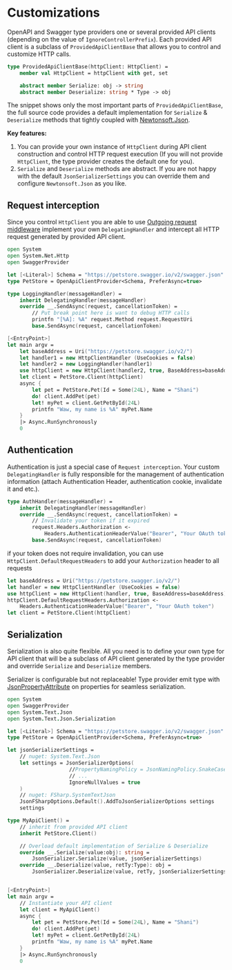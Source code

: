 # Customizations

OpenAPI and Swagger type providers one or several provided API clients (depending on the value of `IgnoreControllerPrefix`).
Each provided API client is a subclass of `ProvidedApiClientBase` that allows you to control and customize HTTP calls.

```fsharp
type ProvidedApiClientBase(httpClient: HttpClient) =
    member val HttpClient = httpClient with get, set

    abstract member Serialize: obj -> string
    abstract member Deserialize: string * Type -> obj
```

The snippet shows only the most important parts of `ProvidedApiClientBase`, the full source code provides a default implementation for `Serialize` & `Deserialize` methods that tightly coupled with [Newtonsoft.Json](https://www.nuget.org/packages/Newtonsoft.Json/).

**Key features:**
1. You can provide your own instance of `HttpClient` during API client construction and control HTTP request execution (If you will not provide `HttpClient`, the type provider creates the default one for you).
2. `Serialize` and `Deserialize` methods are abstract. If you are not happy with the default `JsonSerializerSettings` you can override them and configure `Newtonsoft.Json` as you like.

## Request interception

Since you control `HttpClient` you are able to use [Outgoing request middleware](https://docs.microsoft.com/en-us/aspnet/core/fundamentals/http-requests?view=aspnetcore-3.0#outgoing-request-middleware) implement your own `DelegatingHandler` and intercept all HTTP request generated by provided API client.

```fsharp {highlight:['8-13','18-20']}
open System
open System.Net.Http
open SwaggerProvider

let [<Literal>] Schema = "https://petstore.swagger.io/v2/swagger.json"
type PetStore = OpenApiClientProvider<Schema, PreferAsync=true>

type LoggingHandler(messageHandler) =
    inherit DelegatingHandler(messageHandler)
    override __.SendAsync(request, cancellationToken) =
        // Put break point here is want to debug HTTP calls
        printfn "[%A]: %A" request.Method request.RequestUri
        base.SendAsync(request, cancellationToken)

[<EntryPoint>]
let main argv =
    let baseAddress = Uri("https://petstore.swagger.io/v2/")
    let handler1 = new HttpClientHandler (UseCookies = false)
    let handler2 = new LoggingHandler(handler1)
    use httpClient = new HttpClient(handler2, true, BaseAddress=baseAddress)
    let client = PetStore.Client(httpClient)
    async {
        let pet = PetStore.Pet(Id = Some(24L), Name = "Shani")
        do! client.AddPet(pet)
        let! myPet = client.GetPetById(24L)
        printfn "Waw, my name is %A" myPet.Name
    }
    |> Async.RunSynchronously
    0
```

## Authentication

Authentication is just a special case of `Request interception`. Your custom `DelegatingHandler` is fully responsible for the management of authentication information (attach Authentication Header, authentication cookie, invalidate it and etc.).

```fsharp {highlight:['4-6']}
type AuthHandler(messageHandler) =
    inherit DelegatingHandler(messageHandler)
    override __.SendAsync(request, cancellationToken) =
        // Invalidate your token if it expired
        request.Headers.Authorization <-
            Headers.AuthenticationHeaderValue("Bearer", "Your OAuth token");
        base.SendAsync(request, cancellationToken)
```

if your token does not require invalidation, you can use `HttpClient.DefaultRequestHeaders` to add your `Authorization` header to all requests

```fsharp {highlight:['4-5']}
let baseAddress = Uri("https://petstore.swagger.io/v2/")
let handler = new HttpClientHandler (UseCookies = false)
use httpClient = new HttpClient(handler, true, BaseAddress=baseAddress)
httpClient.DefaultRequestHeaders.Authorization <-
    Headers.AuthenticationHeaderValue("Bearer", "Your OAuth token")
let client = PetStore.Client(httpClient)
```

## Serialization 

Serialization is also quite flexible. All you need is to define your own type for API client that will be a subclass of API client generated by the type provider and override `Serialize` and `Deserialize` members.

<Note type="note">

Serializer is configurable but not replaceable! Type provider emit type with [JsonPropertyAttribute](https://www.newtonsoft.com/json/help/html/T_Newtonsoft_Json_JsonPropertyAttribute.htm) on properties for seamless serialization.

</Note>

```fsharp {highlight:['20-28', '33-34']}
open System
open SwaggerProvider
open System.Text.Json
open System.Text.Json.Serialization

let [<Literal>] Schema = "https://petstore.swagger.io/v2/swagger.json"
type PetStore = OpenApiClientProvider<Schema, PreferAsync=true>

let jsonSerializerSettings =
    // nuget: System.Text.Json
    let settings = JsonSerializerOptions(
                    //PropertyNamingPolicy = JsonNamingPolicy.SnakeCaseLower,
                    // ...
                    IgnoreNullValues = true
    ) 
    // nuget: FSharp.SystemTextJson
    JsonFSharpOptions.Default().AddToJsonSerializerOptions settings
    settings

type MyApiClient() =
    // inherit from provided API client
    inherit PetStore.Client()

    // Overload default implementation of Serialize & Deserialize
    override __.Serialize(value:obj): string =
        JsonSerializer.Serialize(value, jsonSerializerSettings)
    override __.Deserialize(value, retTy:Type): obj =
        JsonSerializer.Deserialize(value, retTy, jsonSerializerSettings)


[<EntryPoint>]
let main argv =
    // Instantiate your API client
    let client = MyApiClient()
    async {
        let pet = PetStore.Pet(Id = Some(24L), Name = "Shani")
        do! client.AddPet(pet)
        let! myPet = client.GetPetById(24L)
        printfn "Waw, my name is %A" myPet.Name
    }
    |> Async.RunSynchronously
    0

```
